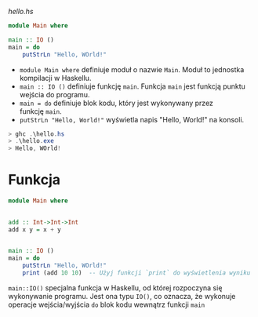 *hello.hs*
```haskell
module Main where

main :: IO ()
main = do
    putStrLn "Hello, WOrld!"
```
- `module Main where` definiuje moduł o nazwie `Main`. Moduł to jednostka kompilacji w Haskellu.
- `main :: IO ()` definiuje funkcję `main`. Funkcja `main` jest funkcją punktu wejścia do programu.
- `main = do` definiuje blok kodu, który jest wykonywany przez funkcję `main`.
- `putStrLn "Hello, World!"` wyświetla napis "Hello, World!" na konsoli.

```powershell
> ghc .\hello.hs
> .\hello.exe
> Hello, WOrld!
```

# Funkcja

```haskell
module Main where
  

add :: Int->Int->Int
add x y = x + y
  

main :: IO ()
main = do
    putStrLn "Hello, WOrld!"
    print (add 10 10)  -- Użyj funkcji `print` do wyświetlenia wyniku
```

`main::IO()` specjalna funkcja  w Haskellu, od której rozpoczyna się wykonywanie programu. Jest ona typu `IO()`, co oznacza, że wykonuje operacje wejścia/wyjścia
`do` blok kodu wewnątrz funkcji `main` 









